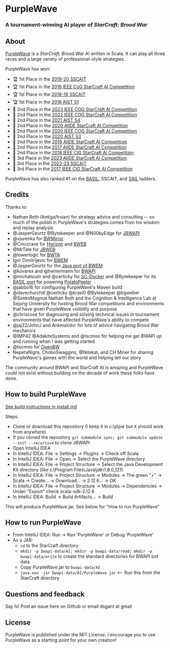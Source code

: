# PurpleWave
### A tournament-winning AI player of *StarCraft: Brood War*

## About
[PurpleWave](https://github.com/dgant/PurpleWave) is a *StarCraft: Brood War* AI written in Scala. It can play all three races and a large variety of professional-style strategies.

PurpleWave has won:
 * :trophy: 1st Place in the [2019-20 SSCAIT](https://sscaitournament.com/index.php?action=2019)
 * :trophy: 1st Place in the [2019 IEEE CoG StarCraft AI Competition](https://cilab.gist.ac.kr/sc_competition2019/?cat=17)
 * :trophy: 1st Place in the [2018-19 SSCAIT](https://sscaitournament.com/index.php?action=2018)
 * :trophy: 1st Place in the [2018 AIST S1](https://sites.google.com/view/aistarcrafttournament/aist-s1)
 * :2nd_place_medal: 2nd Place in the [2023 IEEE COG StarCraft AI Competition](https://cilab.gist.ac.kr/sc_competition/?cat=17)
 * :2nd_place_medal: 2nd Place in the [2022 IEEE COG StarCraft AI Competition](https://cilab.gist.ac.kr/sc_competition2022/?cat=17)
 * :2nd_place_medal: 2nd Place in the [2021 AIST S4](https://sites.google.com/view/aistarcrafttournament/aist-s4)
 * :2nd_place_medal: 2nd Place in the [2020 AIIDE StarCraft AI Competition](https://www.cs.mun.ca/~dchurchill/starcraftaicomp/2020/)
 * :2nd_place_medal: 2nd Place in the [2020 IEEE COG StarCraft AI Competition](https://cilab.gist.ac.kr/sc_competition/?p=1162)
 * :2nd_place_medal: 2nd Place in the [2020 AIST S3](https://sites.google.com/view/aistarcrafttournament/aist-s3)
 * :2nd_place_medal: 2nd Place in the [2019 AIIDE StarCraft AI Competition](https://www.cs.mun.ca/~dchurchill/starcraftaicomp/2019/)
 * :2nd_place_medal: 2nd Place in the [2017 AIIDE StarCraft AI Competition](https://www.cs.mun.ca/~dchurchill/starcraftaicomp/2017/)
 * :2nd_place_medal: 2nd Place in the [2018 IEEE CIG StarCraft AI Competition](https://cilab.gist.ac.kr/sc_competition2018/?cat=17)
 * :3rd_place_medal: 3rd Place in the [2023 AIIDE StarCraft AI Competition](https://www.cs.mun.ca/~dchurchill/starcraftaicomp/2023/)
 * :3rd_place_medal: 3rd Place in the [2022-23 SSCAIT](https://sscaitournament.com/index.php?action=2022)
 * :3rd_place_medal: 3rd Place in the [2017 IEEE CIG StarCraft AI Competition](https://cilab.gist.ac.kr/sc_competition2017/?cat=17)
  
PurpleWave has also ranked #1 on the [BASIL](https://basil.bytekeeper.org/ranking.html), SSCAIT, and [SAIL](https://www.cs.mun.ca/~z24rmk/starcraftailaddertest/about) ladders.

## Credits
Thanks to:
* Nathan Roth (Antiga/Iruian) for strategy advice and consulting -- so much of the polish in PurpleWave's strategies comes from his wisdom and replay analysis
* @JasperGeurtz @Bytekeeper and @N00byEdge for [JBWAPI](https://github.com/JavaBWAPI/JBWAPI)
* @vjurenka for [BWMirror](https://github.com/vjurenka/BWMirror)
* @Cmccrave for [Horizon](https://github.com/Cmccrave/Horizon) and [BWEB](https://github.com/Cmccrave/BWEB)
* @MrTate for [JBWEB](https://github.com/MrTate/JBWEB)
* @lowerlogic for [BWTA](https://code.google.com/archive/p/bwta/)
* Igor Dimitrijevic for [BWEM](http://bwem.sourceforge.net/)
* @JasperGeurtz for the [Java port of BWEM](https://github.com/JavaBWAPI/JBWAPI/tree/develop/src/main/java/bwem)
* @kovarex and @heinermann for [BWAPI](https://github.com/bwapi/bwapi)
* @michalsustr and @certicky for [SC-Docker](https://github.com/Games-and-Simulations/sc-docker) and @Bytekeeper for its [BASIL port](https://github.com/basil-ladder/sc-docker/) for powering [PotatoPeeler](https://github.com/dgant/PotatoPeeler)
* @jabbo16 for configuring PurpleWave's Maven build
* @davechurchill @certicky @krasi0 @Bytekeeper @bgweber @SonkoMagnus Nathan Roth and the Cognition & Intelligence Lab at Sejong University for hosting Brood War competitions and environments that have given PurpleWave visibility and purpose
* @chriscoxe for diagnosing and solving technical issues in tournament environments that have affected PurpleWave's ability to compete
* @jaj22/JohnJ and Ankmairdor for lots of advice navigating Brood War mechanics
* @IMP42 @AdakiteSystems and @tscmoo for helping me get BWAPI up and running when I was getting started
* @tscmoo for [OpenBW](https://github.com/OpenBW/openbw/)
* NepetaNigra, ChoboSwaggins, @Nitekat, and CH Miner for sharing PurpleWave's games with the world and helping tell our story 

The community around BWAPI and StarCraft AI is amazing and PurpleWave could not exist without building on the decade of work these folks have done.

## How to build PurpleWave
[See build instructions in install.md](install/install.md)

Steps: 
* Clone or download this repository (I keep it in c:\p\pw but it should work from anywhere)
* If you cloned the repository `git submodule sync; git submodule update --init --recursive` to clone JBWAPI 
* Open IntelliJ IDEA
* In IntelliJ IDEA: File -> Settings -> Plugins -> Check off Scala
* In IntelliJ IDEA: File -> Open -> Select the PurpleWave directory
* In IntelliJ IDEA: File -> Project Structure -> Select the Java Development Kit directory (like c:\Program Files\Java\jdk\1.8.0_121)
* In IntelliJ IDEA: File -> Project Structure -> Modules -> The green "+" -> Scala -> Create... -> Download... -> 2.12.6... -> OK
* In IntelliJ IDEA: File -> Project Structure -> Modules -> Dependencies -> Under "Export" check scala-sdk-2.12.6
* In IntelliJ IDEA: Build -> Build Artifacts... -> Build

This will produce PurpleWave.jar. See below for "How to run PurpleWave"

## How to run PurpleWave
* From IntelliJ IDEA: Run -> Run 'PurpleWave' or Debug 'PurpleWave'
* As a JAR:
  - `cd` to the StarCraft directory
  - `mkdir -p bwapi-data/AI; mkdir -p bwapi-data/read; mkdir -p bwapi-data/write` to create the standard directories for BWAPI bot data
  - Copy PurpleWave.jar to `bwapi-data/AI`
  - `java.exe -jar bwapi-data/AI/PurpleWave.jar` <-- Run this from the StarCraft directory  

## Questions and feedback
Say hi! Post an issue here on Github or email dsgant at gmail

## License
PurpleWave is published under the MIT License. I encourage you to use PurpleWave as a starting point for your own creation!
